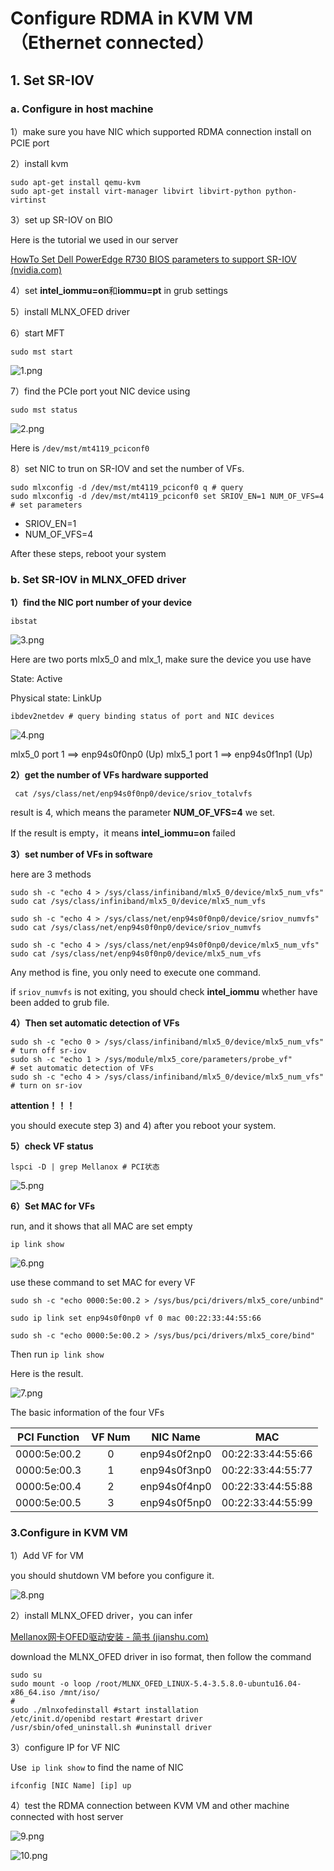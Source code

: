 # Configure RDMA in KVM VM（Ethernet connected）

## 1. Set SR-IOV

### a. Configure in host machine

1）make sure you have NIC which supported RDMA connection install on PCIE port

2）install kvm

```shell
sudo apt-get install qemu-kvm
sudo apt-get install virt-manager libvirt libvirt-python python-virtinst
```

3）set up SR-IOV on BIO

Here is the tutorial we used in our server

[HowTo Set Dell PowerEdge R730 BIOS parameters to support SR-IOV (nvidia.com)](https://enterprise-support.nvidia.com/s/article/howto-set-dell-poweredge-r730-bios-parameters-to-support-sr-iov)

4）set **intel_iommu=on**和**iommu=pt** in grub settings

5）install MLNX_OFED driver

6）start MFT

```shell
sudo mst start
```

![1.png](figure/1.png)

7）find the PCIe port yout NIC device using

```shell
sudo mst status
```

![2.png](figure/2.png)

Here is `/dev/mst/mt4119_pciconf0`

8）set NIC to trun on SR-IOV and set the number of VFs.

```shell
sudo mlxconfig -d /dev/mst/mt4119_pciconf0 q # query
sudo mlxconfig -d /dev/mst/mt4119_pciconf0 set SRIOV_EN=1 NUM_OF_VFS=4 # set parameters
```

- SRIOV_EN=1
- NUM_OF_VFS=4

After these steps, reboot your system

### b. Set SR-IOV in MLNX_OFED driver

**1）find the NIC port number of your device**

```shell
ibstat 
```

![3.png](figure/3.png)

Here are two ports mlx5_0 and mlx_1, make sure the device you use have

State: Active

Physical state: LinkUp

```shell
ibdev2netdev # query binding status of port and NIC devices
```

![4.png](figure/4.png)

mlx5_0 port 1 ==> enp94s0f0np0 (Up)
mlx5_1 port 1 ==> enp94s0f1np1 (Up)

**2）get the number of VFs hardware supported**

```shell
 cat /sys/class/net/enp94s0f0np0/device/sriov_totalvfs
```

result is 4, which means the parameter **NUM_OF_VFS=4** we set.

If the result is empty，it means **intel_iommu=on** failed

**3）set number of VFs in software**

here are 3 methods

```shell
sudo sh -c "echo 4 > /sys/class/infiniband/mlx5_0/device/mlx5_num_vfs"
sudo cat /sys/class/infiniband/mlx5_0/device/mlx5_num_vfs

sudo sh -c "echo 4 > /sys/class/net/enp94s0f0np0/device/sriov_numvfs"
sudo cat /sys/class/net/enp94s0f0np0/device/sriov_numvfs

sudo sh -c "echo 4 > /sys/class/net/enp94s0f0np0/device/mlx5_num_vfs"
sudo cat /sys/class/net/enp94s0f0np0/device/mlx5_num_vfs
```

Any method is fine, you only need to execute one command.

if `sriov_numvfs` is not exiting, you should check **intel_iommu** whether have been added to grub file.

**4）Then set automatic detection of VFs**

```shell
sudo sh -c "echo 0 > /sys/class/infiniband/mlx5_0/device/mlx5_num_vfs"
# turn off sr-iov
sudo sh -c "echo 1 > /sys/module/mlx5_core/parameters/probe_vf"
# set automatic detection of VFs
sudo sh -c "echo 4 > /sys/class/infiniband/mlx5_0/device/mlx5_num_vfs"
# turn on sr-iov
```

**attention！！！**

you should execute step 3) and 4) after you reboot your system.

**5）check VF status**

```shell
lspci -D | grep Mellanox # PCI状态
```

![5.png](figure/5.png)

**6）Set MAC for VFs**

run, and it shows that all MAC are set empty

```shell
ip link show
```

![6.png](figure/6.png)

use these command to set MAC for every VF

```shell
sudo sh -c "echo 0000:5e:00.2 > /sys/bus/pci/drivers/mlx5_core/unbind"

sudo ip link set enp94s0f0np0 vf 0 mac 00:22:33:44:55:66

sudo sh -c "echo 0000:5e:00.2 > /sys/bus/pci/drivers/mlx5_core/bind"
```

Then run `ip link show`

Here is the result.

![7.png](figure/7.png)

The basic information of the four VFs

| PCI Function | VF Num | NIC Name     | MAC               |
|:------------:|:------:|:------------:|:-----------------:|
| 0000:5e:00.2 | 0      | enp94s0f2np0 | 00:22:33:44:55:66 |
| 0000:5e:00.3 | 1      | enp94s0f3np0 | 00:22:33:44:55:77 |
| 0000:5e:00.4 | 2      | enp94s0f4np0 | 00:22:33:44:55:88 |
| 0000:5e:00.5 | 3      | enp94s0f5np0 | 00:22:33:44:55:99 |

### 3.Configure in KVM VM

1）Add VF for VM

you should shutdown VM before you configure it.

![8.png](figure/8.png)

2）install MLNX_OFED driver，you can infer

[Mellanox网卡OFED驱动安装 - 简书 (jianshu.com)](https://www.jianshu.com/p/351635db6cc2)

download the MLNX_OFED driver in iso format, then follow the command

```shell
sudo su 
sudo mount -o loop /root/MLNX_OFED_LINUX-5.4-3.5.8.0-ubuntu16.04-x86_64.iso /mnt/iso/
#
sudo ./mlnxofedinstall #start installation
/etc/init.d/openibd restart #restart driver
/usr/sbin/ofed_uninstall.sh #uninstall driver
```

3）configure IP for VF NIC

Use` ip link show` to find the name of NIC

```shell
ifconfig [NIC Name] [ip] up
```

4）test the RDMA connection between KVM VM and other machine connected with host server

![9.png](figure/9.png)

![10.png](figure/10.png)
